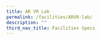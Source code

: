 ```yaml
---
title: AR VR Lab
permalink: /facilities/ARVR-lab/
description: ""
third_nav_title: Facilities Specs
---
```




